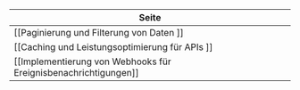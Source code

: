 | Seite |
| ----------- |
| [[Paginierung und Filterung von Daten ]] |
| [[Caching und Leistungsoptimierung für APIs ]] |
| [[Implementierung von Webhooks für Ereignisbenachrichtigungen]] |
